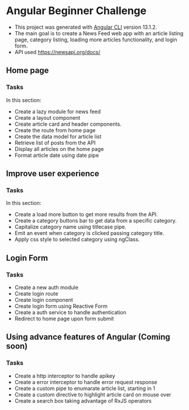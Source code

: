 # Angular Beginner Challenge

- This project was generated with [Angular CLI](https://github.com/angular/angular-cli) version 13.1.2.
- The main goal is to create a News Feed web app with an article listing page, category listing, loading more articles functionality, and login form.
- API used https://newsapi.org/docs/ 

## Home page

### Tasks

In this section:

- Create a lazy module for news feed
- Create a layout component
- Create article card and header components.
- Create the route from home page 
- Create the data model for article list
- Retrieve list of posts from the API
- Display all articles on the home page
- Format article date using date pipe


## Improve user experience

### Tasks

In this section:

- Create a load more button to get more results from the API.
- Create a category buttons bar to get data from a specific category.
- Capitalize category name using titlecase pipe.
- Emit an event when category is clicked passing category title.
- Apply css style to selected category using ngClass.


## Login Form

### Tasks 

- Create a new auth module
- Create login route
- Create login component
- Create login form using Reactive Form
- Create a auth service to handle authentication
- Redirect to home page upon form submit


## Using advance features of Angular (Coming soon)

### Tasks

- Create a http interceptor to handle apikey
- Create a error interceptor to handle error request response
- Create a custom pipe to enumarate article list, starting in 1
- Create a custom directive to highlight article card on mouse over
- Create a search box taking advantage of RxJS operators

